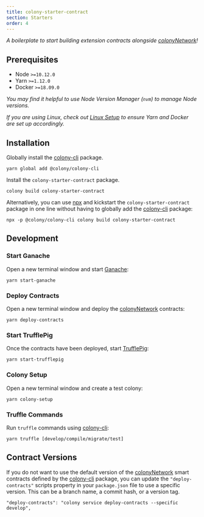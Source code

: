 ```yaml
---
title: colony-starter-contract
section: Starters
order: 4
---
```


_A boilerplate to start building extension contracts alongside [colonyNetwork](https://github.com/JoinColony/colonyNetwork)!_

## Prerequisites

- Node `>=10.12.0`
- Yarn `>=1.12.0`
- Docker `>=18.09.0`

_You may find it helpful to use Node Version Manager (`nvm`) to manage Node versions._

_If you are using Linux, check out [Linux Setup](/docs-linux-setup/) to ensure Yarn and Docker are set up accordingly._

## Installation

Globally install the [colony-cli](/cli-colony-cli) package.

```
yarn global add @colony/colony-cli
```

Install the `colony-starter-contract` package.

```
colony build colony-starter-contract
```

Alternatively, you can use [npx](https://www.npmjs.com/package/npx) and kickstart the `colony-starter-contract` package in one line without having to globally add the [colony-cli](/cli-colony-cli) package:

```
npx -p @colony/colony-cli colony build colony-starter-contract
```

## Development

### Start Ganache

Open a new terminal window and start [Ganache](https://github.com/trufflesuite/ganache-cli):

```
yarn start-ganache
```

### Deploy Contracts

Open a new terminal window and deploy the [colonyNetwork](https://github.com/JoinColony/colonyNetwork) contracts:

```
yarn deploy-contracts
```

### Start TrufflePig

Once the contracts have been deployed, start [TrufflePig](https://github.com/JoinColony/trufflepig):

```
yarn start-trufflepig
```

### Colony Setup

Open a new terminal window and create a test colony:

```
yarn colony-setup
```

### Truffle Commands

Run `truffle` commands using [colony-cli](https://github.com/JoinColony/colonyStarter/tree/master/packages/colony-cli):

```
yarn truffle [develop/compile/migrate/test]
```

## Contract Versions

If you do not want to use the default version of the [colonyNetwork](https://github.com/JoinColony/colonyNetwork) smart contracts defined by the [colony-cli](/packages/colony-cli) package, you can update the `"deploy-contracts"` scripts property in your `package.json` file to use a specific version. This can be a branch name, a commit hash, or a version tag.

```
"deploy-contracts": "colony service deploy-contracts --specific develop",
```
